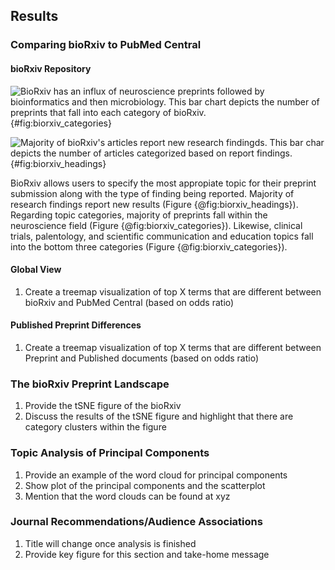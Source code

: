 ## Results

### Comparing bioRxiv to PubMed Central

#### bioRxiv Repository

![
BioRxiv has an influx of neuroscience preprints followed by bioinformatics and then microbiology.
This bar chart depicts the number of preprints that fall into each category of bioRxiv.
](https://raw.githubusercontent.com/greenelab/annorxiver/35d3ea0de3c9c78e3c524736bbaada00928c88fb/biorxiv/exploratory_data_analysis/output/figures/preprint_category.png){#fig:biorxiv_categories}

![
Majority of bioRxiv's articles report new research findingds.
This bar char depicts the number of articles categorized based on report findings.
](https://raw.githubusercontent.com/greenelab/annorxiver/94874e0f1e35bd667bf3b7c3dc6416068779444f/biorxiv/exploratory_data_analysis/output/figures/preprint_headings.png){#fig:biorxiv_headings}

BioRxiv allows users to specify the most appropiate topic for their preprint submission along with the type of finding being reported.
Majority of research findings report new results (Figure {@fig:biorxiv_headings}).
Regarding topic categories, majority of preprints fall within the neuroscience field (Figure {@fig:biorxiv_categories}).
Likewise, clinical trials, palentology, and scientific communication and education topics fall into the bottom three categories (Figure {@fig:biorxiv_categories}).

#### Global View
1. Create a treemap visualization of top X terms that are different between bioRxiv and PubMed Central (based on odds ratio)

#### Published Preprint Differences
1. Create a treemap visualization of top X terms that are different between Preprint and Published documents (based on odds ratio)

### The bioRxiv Preprint Landscape
1. Provide the tSNE figure of the bioRxiv 
2. Discuss the results of the tSNE figure and highlight that there are category clusters within the figure

### Topic Analysis of Principal Components
1. Provide an example of the word cloud for principal components
2. Show plot of the principal components and the scatterplot
3. Mention that the word clouds can be found at xyz

### Journal Recommendations/Audience Associations
1. Title will change once analysis is finished 
2. Provide key figure for this section and take-home message
